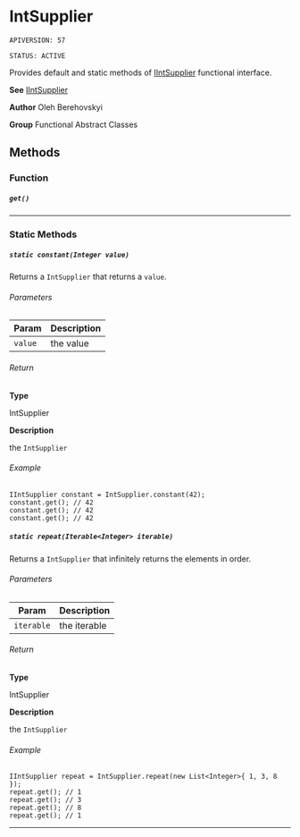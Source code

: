 # IntSupplier

`APIVERSION: 57`

`STATUS: ACTIVE`

Provides default and static methods of [IIntSupplier](/docs/Functional-Interfaces/IIntSupplier.md) functional interface.


**See** [IIntSupplier](/docs/Functional-Interfaces/IIntSupplier.md)


**Author** Oleh Berehovskyi


**Group** Functional Abstract Classes

## Methods
### Function
##### `get()`
---
### Static Methods
##### `static constant(Integer value)`

Returns a `IntSupplier` that returns a `value`.

###### Parameters
|Param|Description|
|---|---|
|`value`|the value|

###### Return

**Type**

IntSupplier

**Description**

the `IntSupplier`

###### Example
```apex
IIntSupplier constant = IntSupplier.constant(42);
constant.get(); // 42
constant.get(); // 42
constant.get(); // 42
```

##### `static repeat(Iterable<Integer> iterable)`

Returns a `IntSupplier` that infinitely returns the elements in order.

###### Parameters
|Param|Description|
|---|---|
|`iterable`|the iterable|

###### Return

**Type**

IntSupplier

**Description**

the `IntSupplier`

###### Example
```apex
IIntSupplier repeat = IntSupplier.repeat(new List<Integer>{ 1, 3, 8 });
repeat.get(); // 1
repeat.get(); // 3
repeat.get(); // 8
repeat.get(); // 1
```

---
